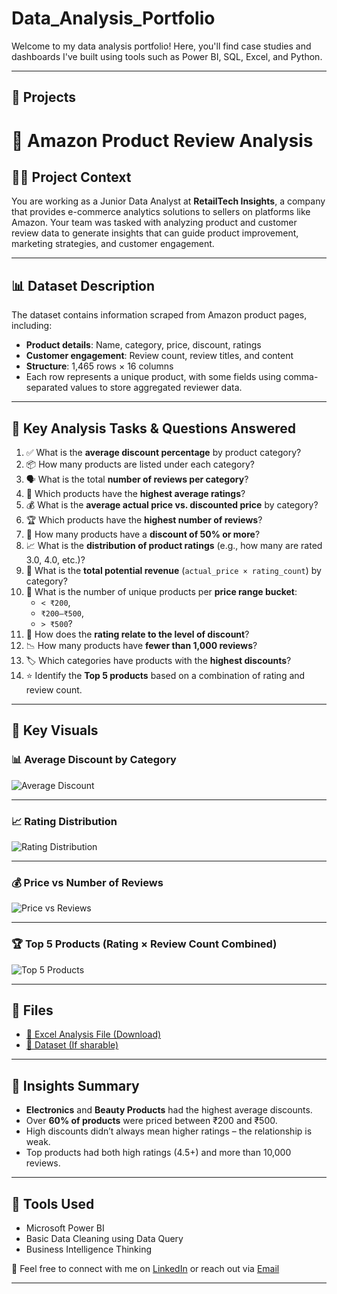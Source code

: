 # Data_Analysis_Portfolio

Welcome to my data analysis portfolio! Here, you'll find case studies and dashboards I've built using tools such as Power BI, SQL, Excel, and Python.

---

## 📁 Projects

# 🛒 Amazon Product Review Analysis

## 🧑‍💼 Project Context
You are working as a Junior Data Analyst at **RetailTech Insights**, a company that provides e-commerce analytics solutions to sellers on platforms like Amazon. Your team was tasked with analyzing product and customer review data to generate insights that can guide product improvement, marketing strategies, and customer engagement.

---

## 📊 Dataset Description
The dataset contains information scraped from Amazon product pages, including:
- **Product details**: Name, category, price, discount, ratings
- **Customer engagement**: Review count, review titles, and content
- **Structure**: 1,465 rows × 16 columns
- Each row represents a unique product, with some fields using comma-separated values to store aggregated reviewer data.

---

## 🧠 Key Analysis Tasks & Questions Answered

1. ✅ What is the **average discount percentage** by product category?
2. 📦 How many products are listed under each category?
3. 🗣️ What is the total **number of reviews per category**?
4. 🌟 Which products have the **highest average ratings**?
5. 💰 What is the **average actual price vs. discounted price** by category?
6. 🏆 Which products have the **highest number of reviews**?
7. 🔖 How many products have a **discount of 50% or more**?
8. 📈 What is the **distribution of product ratings** (e.g., how many are rated 3.0, 4.0, etc.)?
9. 💸 What is the **total potential revenue** (`actual_price × rating_count`) by category?
10. 🎯 What is the number of unique products per **price range bucket**:  
     - `< ₹200`,  
     - `₹200–₹500`,  
     - `> ₹500`?
11. 🔄 How does the **rating relate to the level of discount**?
12. 📉 How many products have **fewer than 1,000 reviews**?
13. 🏷️ Which categories have products with the **highest discounts**?
14. ⭐ Identify the **Top 5 products** based on a combination of rating and review count.

---

## 📸 Key Visuals

### 📊 Average Discount by Category  
![Average Discount](./visuals/discount_by_category.png)

---

### 📈 Rating Distribution  
![Rating Distribution](./visuals/product_rating_distribution.png)

---

### 💰 Price vs Number of Reviews  
![Price vs Reviews](./visuals/price_vs_reviews.png)

---

### 🏆 Top 5 Products (Rating × Review Count Combined)  
![Top 5 Products](./visuals/top5_products.png)

---

## 📎 Files

- [📂 Excel Analysis File (Download)](./Amazon_Review_Analysis.xlsx)
- [📂 Dataset (If sharable)](./Dataset.csv)

---

## 📌 Insights Summary

- **Electronics** and **Beauty Products** had the highest average discounts.
- Over **60% of products** were priced between ₹200 and ₹500.
- High discounts didn’t always mean higher ratings – the relationship is weak.
- Top products had both high ratings (4.5+) and more than 10,000 reviews.

---

## 🧰 Tools Used

- Microsoft Power BI
- Basic Data Cleaning using Data Query
- Business Intelligence Thinking




💬 Feel free to connect with me on [LinkedIn](www.linkedin.com/in/tobenna-umeh-chidalu) or reach out via [Email](umehtobenna5@gmail.com)

---

